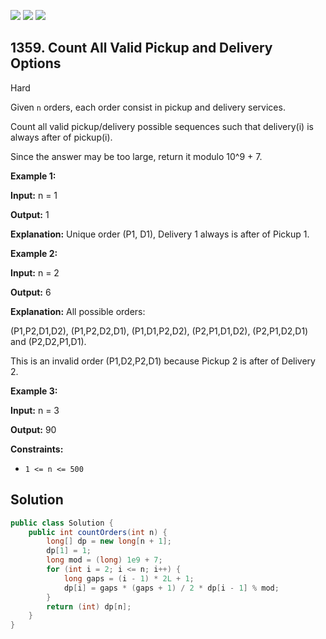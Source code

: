 [![](https://img.shields.io/github/stars/javadev/LeetCode-in-Java?label=Stars&style=flat-square)](https://github.com/javadev/LeetCode-in-Java)
[![](https://img.shields.io/github/forks/javadev/LeetCode-in-Java?label=Fork%20me%20on%20GitHub%20&style=flat-square)](https://github.com/javadev/LeetCode-in-Java/fork)
[![](https://img.shields.io/badge/-LeetCode%20in%20Kotlin-blue?style=flat-square)](https://github.com/javadev/LeetCode-in-Kotlin)

## 1359\. Count All Valid Pickup and Delivery Options

Hard

Given `n` orders, each order consist in pickup and delivery services.

Count all valid pickup/delivery possible sequences such that delivery(i) is always after of pickup(i).

Since the answer may be too large, return it modulo 10^9 + 7.

**Example 1:**

**Input:** n = 1

**Output:** 1

**Explanation:** Unique order (P1, D1), Delivery 1 always is after of Pickup 1.

**Example 2:**

**Input:** n = 2

**Output:** 6

**Explanation:** All possible orders: 

(P1,P2,D1,D2), (P1,P2,D2,D1), (P1,D1,P2,D2), (P2,P1,D1,D2), (P2,P1,D2,D1) and (P2,D2,P1,D1). 

This is an invalid order (P1,D2,P2,D1) because Pickup 2 is after of Delivery 2.

**Example 3:**

**Input:** n = 3

**Output:** 90

**Constraints:**

*   `1 <= n <= 500`

## Solution

```java
public class Solution {
    public int countOrders(int n) {
        long[] dp = new long[n + 1];
        dp[1] = 1;
        long mod = (long) 1e9 + 7;
        for (int i = 2; i <= n; i++) {
            long gaps = (i - 1) * 2L + 1;
            dp[i] = gaps * (gaps + 1) / 2 * dp[i - 1] % mod;
        }
        return (int) dp[n];
    }
}
```
